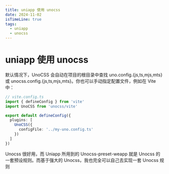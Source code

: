 ```yaml
---
title: uniapp 使用 unocss
date: 2024-11-02
isTimeLine: true
tags:
  - uniapp
  - unocss
---
```


# uniapp 使用 unocss

默认情况下，UnoCSS 会自动在项目的根目录中查找 uno.config.{js,ts,mjs,mts} 或 unocss.config.{js,ts,mjs,mts}。你也可以手动指定配置文件，例如在 Vite 中：

```ts
// vite.config.ts
import { defineConfig } from 'vite'
import UnoCSS from 'unocss/vite'

export default defineConfig({
  plugins: [
    UnoCSS({
      configFile: '../my-uno.config.ts'
    })
  ]
})
```

Unocss 很好用，而 Uniapp 所用到的 Unocss-preset-weapp 就是 Unocss 的一套预设规则。而基于强大的 Unocss，我也完全可以自己去实现一套 Unocss 规则
